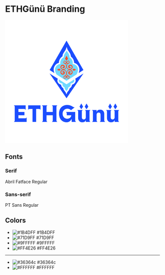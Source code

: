# ETHGünü Branding
![ETHGünü Logo](./PNG/ethgunu-square-white-bg.png)

## Fonts

### Serif
Abril Fatface Regular

### Sans-serif
PT Sans Regular

## Colors

- ![#1B4DFF](https://img.shields.io/badge/-.%20%20%20%20.-1B4DFF) #1B4DFF
- ![#71D9FF](https://img.shields.io/badge/-.%20%20%20%20.-71D9FF) #71D9FF
- ![#9FFFFF](https://img.shields.io/badge/-.%20%20%20%20.-9FFFFF) #9FFFFF
- ![#FF4E26](https://img.shields.io/badge/-.%20%20%20%20.-FF4E26) #FF4E26

---
- ![#36364c](https://img.shields.io/badge/-.%20%20%20%20.-36364c) #36364c
- ![#FFFFFF](https://img.shields.io/badge/-.%20%20%20%20.-FFFFFF) #FFFFFF
